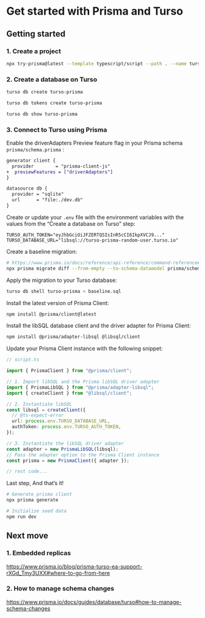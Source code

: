 # Get started with Prisma and Turso

## Getting started

### 1. Create a project

```bash
npx try-prisma@latest --template typescript/script --path . --name turso-prisma --install npm
```

### 2. Create a database on Turso

```bash
turso db create turso-prisma
```

```bash
turso db tokens create turso-prisma
```

```bash
turso db show turso-prisma
```

### 3. Connect to Turso using Prisma

Enable the driverAdapters Preview feature flag in your Prisma schema `prisma/schema.prisma` :

```diff
generator client {
  provider        = "prisma-client-js"
+  previewFeatures = ["driverAdapters"]
}

datasource db {
  provider = "sqlite"
  url      = "file:./dev.db"
}
```

Create or update your `.env` file with the environment variables with the values from the “Create a database on Turso” step:

```env
TURSO_AUTH_TOKEN="eyJhbGciOiJFZERTQSIsInR5cCI6IkpXVCJ9..."
TURSO_DATABASE_URL="libsql://turso-prisma-random-user.turso.io"
```

Create a baseline migration:

```bash
# https://www.prisma.io/docs/reference/api-reference/command-reference#migrate-diff
npx prisma migrate diff --from-empty --to-schema-datamodel prisma/schema.prisma --script > baseline.sql
```

Apply the migration to your Turso database:

```bash
turso db shell turso-prisma < baseline.sql
```

Install the latest version of Prisma Client:

```bash
npm install @prisma/client@latest
```

Install the libSQL database client and the driver adapter for Prisma Client:

```bash
npm install @prisma/adapter-libsql @libsql/client
```

Update your Prisma Client instance with the following snippet:

```ts
// script.ts

import { PrismaClient } from "@prisma/client";

// 1. Import libSQL and the Prisma libSQL driver adapter
import { PrismaLibSQL } from "@prisma/adapter-libsql";
import { createClient } from "@libsql/client";

// 2. Instantiate libSQL
const libsql = createClient({
  // @ts-expect-error
  url: process.env.TURSO_DATABASE_URL,
  authToken: process.env.TURSO_AUTH_TOKEN,
});

// 3. Instantiate the libSQL driver adapter
const adapter = new PrismaLibSQL(libsql);
// Pass the adapter option to the Prisma Client instance
const prisma = new PrismaClient({ adapter });

// rest code...
```

Last step, And that’s it!

```bash
# Generate prisma client
npx prisma generate

# Initialize seed data
npm run dev
```

## Next move

### 1. Embedded replicas

https://www.prisma.io/blog/prisma-turso-ea-support-rXGd_Tmy3UXX#where-to-go-from-here

### 2. How to manage schema changes

https://www.prisma.io/docs/guides/database/turso#how-to-manage-schema-changes
